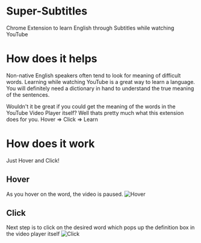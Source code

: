# Super-Subtitles

Chrome Extension to learn English through Subtitles while watching YouTube

# How does it helps 

Non-native English speakers often tend to look for meaning of difficult words. Learning while watching YouTube is a great way to learn a language. You will definitely need a dictionary in hand to understand the true meaning of the sentences.

Wouldn't it be great if you could get the meaning of the words in the YouTube Video Player itself? Well thats pretty much what this extension does for you.
Hover => Click => Learn

# How does it work

Just Hover and Click! 

## Hover 
As you hover on the word, the video is paused. 
![Hover](https://user-images.githubusercontent.com/71334544/163888110-7a066492-1cdd-48b3-854b-01d9c6b8a091.png)

## Click 
Next step is to click on the desired word which pops up the definition box in the video player itself
![Click](https://user-images.githubusercontent.com/71334544/163888208-2d2972ef-4d47-4e3c-ae7c-1cf29d070351.png)







